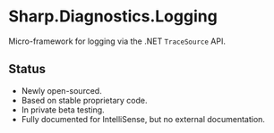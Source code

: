 # Sharp.Diagnostics.Logging

Micro-framework for logging via the .NET `TraceSource` API.

## Status

- Newly open-sourced.
- Based on stable proprietary code.
- In private beta testing.
- Fully documented for IntelliSense, but no external documentation.
